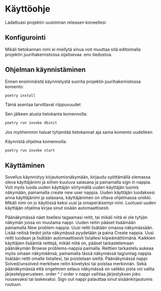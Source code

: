 # Käyttöohje

Ladattuasi projektin uusimman releasen koneellesi:

## Konfigurointi 

Mikäli tietokannan nimi ei miellytä sinua voit muuttaa sitä editoimalla projektin juurihakemistossa sijaitsevaa .env tiedostoa.

## Ohjelman käynnistäminen

Ennen ensimmäistä käynnistystä suorita projektin juurihakemistossa komento: 

```bash
poetry install
```
Tämä asentaa tarvittavat riippuvuudet

Sen jälkeen alusta tietokanta komennolla:

```bash
poetry run invoke dbinit
```
Jos myöhemmin haluat tyhjentää tietokannat aja sama komento uudelleen

Käynnistä ohjelma komennolla:

```
poetry run invoke start
```

## Käyttäminen

Sovellus käynnistyy kirjautumisnäkymään, kirjaudu syöttämällä olemassa oleva käyttäjänimi ja siihen kuuluva salasana ja painamalla sign in nappia.
Voit myös luoda uuden käyttäjän siirtymällä uuden käyttäjän luomis näkymään, painamalla create new user nappia.
Uuden käyttäjän luodaksesi anna käyttäjänimi ja salasana, käyttäjänimen on oltava ohjelmassa uniikki. Mikäli nimi on jo käytössä keksi uusi ja omaperäisempi nimi.
Luotuasi uuden käyttäjän ohjelma kirjaa sinut sisään automaattisesti.

Päänäkymässä näet itsellesi tagaamasi reitit, tai mikäli niitä ei ole tyhjän näkymän jossa on muutama nappi.
Uuden reitin pääset lisäämään painamalla New problem nappia. Uusi reitti lisätään omassa näkymässään. Lisää reitisä tiedot joita näkymässä pyydetään ja paina Create nappia. Uusi reitti luodaan ja lisätään automaattisesti listallesi kiipeämättömänä.
Kaikkien käyttäjien lisäämiä reittejä, mikäli niitä on, pääset tarkastelemaan päänäkymän Browse problems-nappia paimalla. 
Reittien tarkastelu aukeaa myös omaan näkymäänsä, painamalla tässä näkymässä tag/untag nappia lisätään reitti omalle listallesi, tai poistetaan sieltä.
Päänäkymässä nappi Solved/unsolved merkitsee reitin kiivetyksi tai poistaa merkinnän.
Sekä päänäkymässä että ongelmien selaus näkymässä on valikko josta voi valita järjestelyperusteen. order ^ / order v nappi vaihtaa järjestyksen joko nousevaksi tai laskevaksi. 
Sign out nappi palauttaa sinut sisäänkirjautumis ruutuun.


